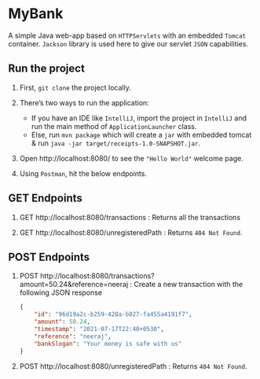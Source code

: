 # MyBank

A simple Java web-app based on `HTTPServlets` with an embedded `Tomcat` container. `Jackson` library is used here to give our servlet `JSON` capabilities.

## Run the project

1. First, `git clone` the project locally.

1. There’s two ways to run the application:
    * If you have an IDE like `IntelliJ`, import the project in `IntelliJ` and run the main method of `ApplicationLauncher` class.
    * Else, run `mvn package` which will create a `jar` with embedded tomcat &  run `java -jar target/receipts-1.0-SNAPSHOT.jar`.

1. Open http://localhost:8080/ to see the `"Hello World"` welcome page.

1. Using `Postman`, hit the below endpoints.

## GET Endpoints

1. GET http://localhost:8080/transactions : Returns all the transactions

1. GET http://localhost:8080/unregisteredPath : Returns `404 Not Found`.


## POST Endpoints

1. POST http://localhost:8080/transactions?amount=50.24&reference=neeraj : Create a new transaction with the following JSON response

    ```json
    {
        "id": "96d19a2c-b259-428a-b027-fa455a4191f7",
        "amount": 50.24,
        "timestamp": "2021-07-17T22:40+0530",
        "reference": "neeraj",
        "bankSlogan": "Your money is safe with us"
    }
    ```

1. POST http://localhost:8080/unregisteredPath : Returns `404 Not Found`.
